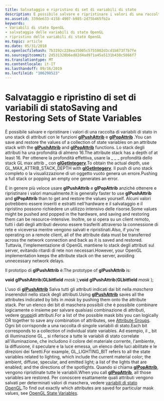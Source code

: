 ```yaml
---
title: Salvataggio e ripristino di set di variabili di stato
description: È possibile salvare e ripristinare i valori di una raccolta di variabili di stato in uno stack di attributi con le funzioni glPushAttrib e glPopAttrib.
ms.assetid: 339de633-4158-4907-b985-2d75b465fb2a
keywords:
- Variabili di stato OpenGL
- salvataggio delle variabili di stato OpenGL
- ripristino delle variabili di stato OpenGL
ms.topic: article
ms.date: 05/31/2018
ms.openlocfilehash: 7b3192c228ea35005c5755802d3cd1b873f7b7fe
ms.sourcegitcommit: 2d531328b6ed82d4ad971a45a5131b430c5866f7
ms.translationtype: MT
ms.contentlocale: it-IT
ms.lasthandoff: 09/16/2019
ms.locfileid: "106298523"
---
```

# <a name="saving-and-restoring-sets-of-state-variables"></a><span data-ttu-id="22a93-106">Salvataggio e ripristino di set di variabili di stato</span><span class="sxs-lookup"><span data-stu-id="22a93-106">Saving and Restoring Sets of State Variables</span></span>

<span data-ttu-id="22a93-107">È possibile salvare e ripristinare i valori di una raccolta di variabili di stato in uno stack di attributi con le funzioni [**glPushAttrib**](glpushattrib.md) e [**glPopAttrib**](glpopattrib.md) .</span><span class="sxs-lookup"><span data-stu-id="22a93-107">You can save and restore the values of a collection of state variables on an attribute stack with the [**glPushAttrib**](glpushattrib.md) and [**glPopAttrib**](glpopattrib.md) functions.</span></span> <span data-ttu-id="22a93-108">Lo stack degli attributi ha una profondità di almeno 16.</span><span class="sxs-lookup"><span data-stu-id="22a93-108">The attribute stack has a depth of at least 16.</span></span> <span data-ttu-id="22a93-109">Per ottenere la profondità effettiva, usare la \_ \_ \_ profondità dello stack GL max attrib \_ con [**glGetIntegerv**](glgetintegerv.md).</span><span class="sxs-lookup"><span data-stu-id="22a93-109">To obtain the actual depth, use GL\_MAX\_ATTRIB\_STACK\_DEPTH with [**glGetIntegerv**](glgetintegerv.md).</span></span> <span data-ttu-id="22a93-110">Il push di uno stack completo o la visualizzazione di un oggetto vuoto genera un errore.</span><span class="sxs-lookup"><span data-stu-id="22a93-110">Pushing a full stack or popping an empty one generates an error.</span></span>

<span data-ttu-id="22a93-111">È in genere più veloce usare **glPushAttrib** e **glPopAttrib** anziché ottenere e ripristinare i valori manualmente.</span><span class="sxs-lookup"><span data-stu-id="22a93-111">It is generally faster to use **glPushAttrib** and **glPopAttrib** than to get and restore the values yourself.</span></span> <span data-ttu-id="22a93-112">Alcuni valori potrebbero essere inseriti e estratti nell'hardware e il salvataggio e il ripristino possono richiedere un utilizzo intensivo delle risorse.</span><span class="sxs-lookup"><span data-stu-id="22a93-112">Some values might be pushed and popped in the hardware, and saving and restoring them can be resource-intensive.</span></span> <span data-ttu-id="22a93-113">Inoltre, se si opera su un client remoto, tutti i dati degli attributi devono essere trasferiti attraverso la connessione di rete e viceversa mentre vengono salvati e ripristinati.</span><span class="sxs-lookup"><span data-stu-id="22a93-113">Also, if you're operating on a remote client, all of the attribute data must be transferred across the network connection and back as it is saved and restored.</span></span> <span data-ttu-id="22a93-114">Tuttavia, l'implementazione di OpenGL mantiene lo stack degli attributi sul server, evitando ritardi di rete non necessari.</span><span class="sxs-lookup"><span data-stu-id="22a93-114">However, your OpenGL implementation keeps the attribute stack on the server, avoiding unnecessary network delays.</span></span>

<span data-ttu-id="22a93-115">Il prototipo di **glPushAttrib** è:</span><span class="sxs-lookup"><span data-stu-id="22a93-115">The prototype of **glPushAttrib** is:</span></span>

<span data-ttu-id="22a93-116">**void** **glPushAttrib**(**GLbitfield** *mask* );</span><span class="sxs-lookup"><span data-stu-id="22a93-116">**void** **glPushAttrib**(**GLbitfield** *mask* );</span></span>

<span data-ttu-id="22a93-117">L'uso di [**glPushAttrib**](glpushattrib.md) Salva tutti gli attributi indicati dai bit nella *maschera* inserendoli nello stack degli attributi.</span><span class="sxs-lookup"><span data-stu-id="22a93-117">Using [**glPushAttrib**](glpushattrib.md) saves all the attributes indicated by bits in *mask* by pushing them onto the attribute stack.</span></span> <span data-ttu-id="22a93-118">Per un elenco dei bit di maschera possibili che è possibile combinare logicamente o insieme per salvare qualsiasi combinazione di attributi, vedere [gruppi](attribute-groups.md)di attributi.</span><span class="sxs-lookup"><span data-stu-id="22a93-118">For a list of the possible mask bits you can logically OR together to save any combination of attributes, see [Attribute Groups](attribute-groups.md).</span></span> <span data-ttu-id="22a93-119">Ogni bit corrisponde a una raccolta di singole variabili di stato.</span><span class="sxs-lookup"><span data-stu-id="22a93-119">Each bit corresponds to a collection of individual state variables.</span></span> <span data-ttu-id="22a93-120">Ad esempio, il \_ bit di illuminazione GL \_ si riferisce a tutte le variabili di stato correlate all'illuminazione, che includono il colore del materiale corrente, l'ambiente, la diffusione, il speculare e la luce emessa, un elenco delle luci abilitate e le direzioni dei faretti.</span><span class="sxs-lookup"><span data-stu-id="22a93-120">For example, GL\_LIGHTING\_BIT refers to all the state variables related to lighting, which include the current material color; the ambient, diffuse, specular, and emitted light; a list of the lights that are enabled; and the directions of the spotlights.</span></span> <span data-ttu-id="22a93-121">Quando si chiama [**glPopAttrib**](glpopattrib.md), vengono ripristinate tutte le variabili.</span><span class="sxs-lookup"><span data-stu-id="22a93-121">When you call [**glPopAttrib**](glpopattrib.md), all those variables are restored.</span></span> <span data-ttu-id="22a93-122">Per conoscere esattamente quali attributi vengono salvati per determinati valori di maschera, vedere [variabili di stato OpenGL](opengl-state-variables.md).</span><span class="sxs-lookup"><span data-stu-id="22a93-122">To find out exactly which attributes are saved for particular mask values, see [OpenGL State Variables](opengl-state-variables.md).</span></span>

 

 




